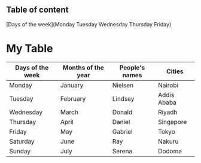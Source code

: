 ## Table of content
[Days of the week](Monday Tuesday Wednesday Thursday Friday)
# My Table
|Days of the week|Months of the year| People's names| Cities
---|---|---|---|
Monday| January|Nielsen|Nairobi
Tuesday|February|Lindsey|Addis Ababa
Wednesday|March|Donald|Riyadh
Thursday|April|Daniel|Singapore
Friday|May|Gabriel|Tokyo
Saturday|June|Ray|Nakuru
Sunday|July|Serena|Dodoma